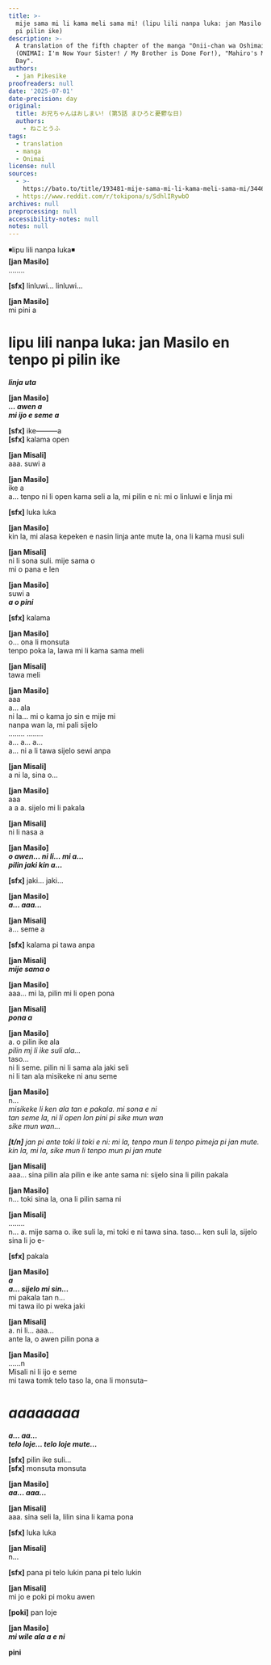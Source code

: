 ```yaml
---
title: >-
  mije sama mi li kama meli sama mi! (lipu lili nanpa luka: jan Masilo en tenpo
  pi pilin ike)
description: >-
  A translation of the fifth chapter of the manga "Onii-chan wa Oshimai!"
  (ONIMAI: I'm Now Your Sister! / My Brother is Done For!), "Mahiro's Melancholy
  Day".
authors:
  - jan Pikesike
proofreaders: null
date: '2025-07-01'
date-precision: day
original:
  title: お兄ちゃんはおしまい! (第5話 まひろと憂鬱な日)
  authors:
    - ねことうふ
tags:
  - translation
  - manga
  - Onimai
license: null
sources:
  - >-
    https://bato.to/title/193481-mije-sama-mi-li-kama-meli-sama-mi/3446977-vol_1-ch_5
  - https://www.reddit.com/r/tokipona/s/SdhlIRywbO
archives: null
preprocessing: null
accessibility-notes: null
notes: null
---
```


◾lipu lili nanpa luka◾  
**[jan Masilo]**  
........

**[sfx]** linluwi... linluwi…

**[jan Masilo]**  
mi pini a

# lipu lili nanpa luka: jan Masilo en tenpo pi pilin ike

***linja uta***

**[jan Masilo]**  
***... awen a***  
***mi ijo e seme a***

**[sfx]** ike———a  
**[sfx]** kalama open

**[jan Misali]**  
aaa. suwi a

**[jan Masilo]**  
ike a  
a... tenpo ni li open kama seli a la, mi pilin e ni: mi o linluwi e linja mi

**[sfx]** luka luka

**[jan Masilo]**  
kin la, mi alasa kepeken e nasin linja ante mute la, ona li kama musi suli

**[jan Misali]**  
ni li sona suli. mije sama o  
mi o pana e len

**[jan Masilo]**  
suwi a  
***a o pini***

**[sfx]** kalama

**[jan Masilo]**  
o... ona li monsuta  
tenpo poka la, lawa mi li kama sama meli

**[jan Misali]**  
tawa meli

**[jan Masilo]**  
aaa  
a... ala  
ni la... mi o kama jo sin e mije mi  
nanpa wan la, mi pali sijelo  
........ ........  
a... a... a...  
a… ni a li tawa sijelo sewi anpa 

**[jan Misali]**  
a ni la, sina o…

**[jan Masilo]**  
aaa  
a a a. sijelo mi li pakala

**[jan Misali]**  
ni li nasa a

**[jan Masilo]**  
***o awen... ni li... mi a...***  
***pilin jaki kin a...***

**[sfx]** jaki... jaki...

**[jan Masilo]**  
***a... aaa...***

**[jan Misali]**  
a... seme a

**[sfx]** kalama pi tawa anpa

**[jan Misali]**  
***mije sama o***

**[jan Masilo]**  
aaa… mi la, pilin mi li open pona

**[jan Misali]**  
***pona a***

**[jan Masilo]**  
a. o pilin ike ala  
*pilin mj li ike suli ala...*  
taso...  
ni li seme. pilin ni li sama ala jaki seli  
ni li tan ala misikeke ni anu seme

**[jan Masilo]**  
n...  
*misikeke li ken ala tan e pakala. mi sona e ni*  
*tan seme la, ni li open lon pini pi sike mun wan*  
*sike mun wan...*  

***[t/n]*** *jan pi ante toki li toki e ni: mi la, tenpo mun li tenpo pimeja pi jan mute. kin la, mi la, sike mun li tenpo mun pi jan mute*

**[jan Misali]**  
aaa... sina pilin ala pilin e ike ante sama ni: sijelo sina li pilin pakala

**[jan Masilo]**  
n... toki sina la, ona li pilin sama ni

**[jan Misali]**  
........  
n... a. mije sama o. ike suli la, mi toki e ni tawa sina. taso... ken suli la, sijelo sina li jo e-

**[sfx]** pakala

**[jan Masilo]**  
***a***  
***a... sijelo mi sin...***  
mi pakala tan n...  
mi tawa ilo pi weka jaki

**[jan Misali]**  
a. ni li... aaa...  
ante la, o awen pilin pona a

**[jan Masilo]**  
......n  
Misali ni li ijo e seme  
mi tawa tomk telo taso la, ona li monsuta–

# ***aaaaaaaa***

***a... aa...***  
***telo loje… telo loje mute…***

**[sfx]** pilin ike suli...  
**[sfx]** monsuta monsuta

**[jan Masilo]**  
***aa... aaa...***

**[jan Misali]**  
aaa. sina seli la, lilin sina li kama pona  

**[sfx]** luka luka

**[jan Misali]**  
n...

**[sfx]** pana pi telo lukin pana pi telo lukin

**[jan Misali]**  
mi jo e poki pi moku awen

**[poki]** pan loje

**[jan Masilo]**  
***mi wile ala a e ni***

**pini**

